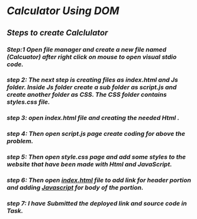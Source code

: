 # *Calculator Using DOM*

## *Steps to create Calclulator*

### *Step:1  Open file manager and create a new file named (Calcuator) after right click on mouse to open visual stdio code.*

### *step 2: The next step is creating files as index.html and Js folder. Inside Js folder create a sub folder as script.js and create another folder as CSS. The CSS folder contains styles.css file.*

### *step 3: open index.html file and creating the needed Html  .*

### *step 4: Then open script.js page create coding for above the problem.*

### *step 5: Then open style.css page and add some styles to the website that have been made with Html and JavaScript.*

### *step 6: Then open [index.html](index.html) file to add link for header portion and adding [Javascript](./JS/script.js) for body of the portion.*

### *step 7: I have Submitted the deployed link and source code in Task.*